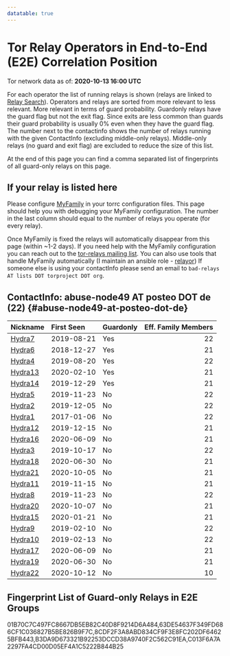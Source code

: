 ```yaml
---
datatable: true
---
```



# Tor Relay Operators in End-to-End (E2E) Correlation Position

Tor network data as of: **2020-10-13 16:00 UTC**

For each operator the list of running relays is shown (relays are linked to [Relay Search](https://metrics.torproject.org/rs.html)).
Operators and relays are sorted from more relevant to less relevant. More relevant in terms of guard probability.
Guardonly relays have the guard flag but not the exit flag.
Since exits are less common than guards their guard probability is usually 0% even when they have the guard flag.
The number next to the contactinfo shows the number of relays running with the given ContactInfo (excluding middle-only relays).
Middle-only relays (no guard and exit flag) are excluded to reduce the size of this list.

At the end of this page you can find a comma separated list of fingerprints of all guard-only relays on this page.

## If your relay is listed here
Please configure [MyFamily](https://www.torproject.org/docs/tor-manual.html.en#MyFamily) in your torrc configuration files.
This page should help you with debugging your MyFamily configuration. The number in the last column should equal to the number of
relays you operate (for every relay).

Once MyFamily is fixed the relays will automatically disappear from this page (within ~1-2 days).
If you need help with the MyFamily configuration you can reach out to the
[tor-relays mailing list](https://lists.torproject.org/cgi-bin/mailman/listinfo/tor-relays).
You can also use tools that handle MyFamily automatically (I maintain an ansible role - 
[relayor](https://medium.com/@nusenu/deploying-tor-relays-with-ansible-6612593fa34d))
If someone else is using your contactInfo please send an email to ```bad-relays AT lists DOT torproject DOT org```.


## ContactInfo: abuse-node49 AT posteo DOT de (22) {#abuse-node49-at-posteo-dot-de}

| Nickname                                                                                           | First Seen   | Guardonly   |   Eff. Family Members |
|:---------------------------------------------------------------------------------------------------|:-------------|:------------|----------------------:|
| [Hydra7](https://metrics.torproject.org/rs.html#details/C013F6A7A2297FA4CD00D05EF4A1C5222B844B25)  | 2019-08-21   | Yes         |                    22 |
| [Hydra6](https://metrics.torproject.org/rs.html#details/63DE54637F349FD686CF1C036827B5BE826B9F7C)  | 2018-12-27   | Yes         |                    21 |
| [Hydra4](https://metrics.torproject.org/rs.html#details/B3DA9D673321B92253DCCD38A9740F2C562C91EA)  | 2019-08-20   | Yes         |                    22 |
| [Hydra13](https://metrics.torproject.org/rs.html#details/8CDF2F3A8ABD834CF9F3E8FC202DF64625BFB443) | 2020-02-10   | Yes         |                    21 |
| [Hydra14](https://metrics.torproject.org/rs.html#details/01B70C7C497FC8667DB5EB82C40D8F9214D6A484) | 2019-12-29   | Yes         |                    21 |
| [Hydra5](https://metrics.torproject.org/rs.html#details/034AA4B30F77DF0FE183602EA7F8251FF2CF1BA2)  | 2019-11-23   | No          |                    22 |
| [Hydra2](https://metrics.torproject.org/rs.html#details/0443D98C0C44D3E0E6238790345DB5624DB41B28)  | 2019-12-05   | No          |                    22 |
| [Hydra1](https://metrics.torproject.org/rs.html#details/0647C3F8352BBFA0D57A1C3E0DCF67FC3E073D2C)  | 2017-01-06   | No          |                    22 |
| [Hydra12](https://metrics.torproject.org/rs.html#details/180A5BCC01866E09E4D229B6C084CD1E3C75636F) | 2019-12-15   | No          |                    21 |
| [Hydra16](https://metrics.torproject.org/rs.html#details/1DFE397493D0791DE63F2D6EA5AB6EBCB7B9871A) | 2020-06-09   | No          |                    21 |
| [Hydra3](https://metrics.torproject.org/rs.html#details/27D02579AD5F3E32895D99C38E482D1DC6CBAE5E)  | 2019-10-17   | No          |                    22 |
| [Hydra18](https://metrics.torproject.org/rs.html#details/3AD29FE1241B73595F99BA2C6D830AF0B6874043) | 2020-06-30   | No          |                    21 |
| [Hydra21](https://metrics.torproject.org/rs.html#details/5B7C577DDEBC6B2C39B55364F4EAD69FE8181067) | 2020-10-05   | No          |                    21 |
| [Hydra11](https://metrics.torproject.org/rs.html#details/70A4372ED8F5DDE3BA05A17491BB6032EAC02692) | 2019-11-15   | No          |                    21 |
| [Hydra8](https://metrics.torproject.org/rs.html#details/7716DE8030A56A80080446E0CBC59738605454E6)  | 2019-11-23   | No          |                    22 |
| [Hydra20](https://metrics.torproject.org/rs.html#details/86E479266EBB982E204009532ED460628689E5B5) | 2020-10-07   | No          |                    21 |
| [Hydra15](https://metrics.torproject.org/rs.html#details/C72E73566CB3377AAE5849F5926AD660E4AF82A2) | 2020-01-21   | No          |                    21 |
| [Hydra9](https://metrics.torproject.org/rs.html#details/CB28925DA61069A43584030D2610471F1FFD4100)  | 2019-02-10   | No          |                    22 |
| [Hydra10](https://metrics.torproject.org/rs.html#details/CD21B997AF3D30AD719C066C38C7FA8C8FE83C70) | 2019-02-13   | No          |                    22 |
| [Hydra17](https://metrics.torproject.org/rs.html#details/E3DAF067B028450B31CF5CE118F2F9AC53146ABD) | 2020-06-09   | No          |                    21 |
| [Hydra19](https://metrics.torproject.org/rs.html#details/E465AD166798A3CD0A4866FA2A8BB5ADD157FBD5) | 2020-06-30   | No          |                    21 |
| [Hydra22](https://metrics.torproject.org/rs.html#details/F0B1C546ADA1A199D601727C0C401D0C6F78AB71) | 2020-10-12   | No          |                    10 |


## Fingerprint List of Guard-only Relays in E2E Groups

01B70C7C497FC8667DB5EB82C40D8F9214D6A484,63DE54637F349FD686CF1C036827B5BE826B9F7C,8CDF2F3A8ABD834CF9F3E8FC202DF64625BFB443,B3DA9D673321B92253DCCD38A9740F2C562C91EA,C013F6A7A2297FA4CD00D05EF4A1C5222B844B25